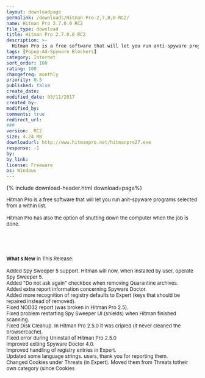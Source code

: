 ```yaml
---
layout: downloadpage
permalink: /downloads/Hitman-Pro-2,7,0,0-RC2/
name: Hitman Pro 2.7.0.0 RC2
file_type: download
title: Hitman Pro 2.7.0.0 RC2
description: >-
  Hitman Pro is a free software that will let you run anti-spyware programs selected from a list
tags: [Popup-Ad-Spyware Blockers]
category: Internet
sort_order: 100
rating: 100
changefreq: monthly
priority: 0.5
published: false
create_date: 
modified_date: 03/11/2017
created_by: 
modified_by: 
comments: true
redirect_url: 
### 
version:  RC2
size: 4.24 MB
downloadurl: http://www.hitmanpro.net/hitmanpro27.exe
response: -1
by: 
by_link: 
license: Freeware
os: Windows
---
```


{% include download-header.html download=page%}

<p style="fix-download-text !important">
<p><font size="2"><p>Hitman Pro is a free software that will let you run anit-spyware programs selected from a within list. <br />
<br />
Hitman Pro has also the option of shutting down the computer when the job is done.</p>
<!-- google_ad_section_end -->
<p>&#160;</p>
<div class="celltext_big"><br />
<br />
<strong>What s New</strong> in This Release:<br />
<br />
Added Spy Sweeper 5 support. Hitman will now, when installed by user, operate Spy Sweeper 5. <br />
Added "Do not ask again" checkbox when removing Quarantine archives. <br />
Added extra report information concerning Spyware Doctor. <br />
Added more recognition of registry defaults to Expert (keys that should be repaired instead of removed). <br />
Fixed NOD32 report (was broken in Hitman Pro 2.5). <br />
Fixed problem restarting Spy Sweeper UI (shields) when Hitman finished scanning. <br />
Fixed Disk Cleanup. In Hitman Pro 2.5.0 it was cripled (it never cleaned the browsercache). <br />
Fixed error during Uninstall of Hitman Pro 2.5.0 <br />
Improved exiting Spyware Doctor 4.0. <br />
Improved handling of registry entries in Expert. <br />
Updated some language strings. users, thank you for reporting them. <br />
Changed Cookies under Threats (in Expert). Moved them from Threats totheir own category (since Cookies</div></p></p>
